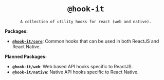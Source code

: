 <div align="center">

# `@hook-it`

`A collection of utility hooks for react (web and native).`

</div>

**Packages:**

- **[`@hook-it/core`](https://github.com/divykj/hook-it/tree/master/packages/core)**: Common hooks that can be used in both ReactJS and React Native.

**Planned Packages:**

- **`@hook-it/web`**: Web based API hooks specific to ReactJS.
- **`@hook-it/native`**: Native API hooks specific to React Native.
